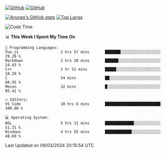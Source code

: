 [![GitHub](https://img.shields.io/github/followers/sharpxk?style=social)](https://github.com/sharpxk) [![GitHub](https://img.shields.io/github/stars/sharpxk?style=social)](https://github.com/sharpxk)

[![Anurag's GitHub stats](https://github-readme-stats-git-masterrstaa-rickstaa.vercel.app/api?username=sharpxk&hide=contribs,prs,issues&show_icons=true&theme=tokyonight)](https://github.com/anuraghazra/github-readme-stats)
[![Top Langs](https://github-readme-stats-git-masterrstaa-rickstaa.vercel.app/api/top-langs/?username=sharpxk&layout=compact&theme=tokyonight)](https://github.com/anuraghazra/github-readme-stats)

<!--START_SECTION:waka-->
![Code Time](http://img.shields.io/badge/Code%20Time-450%20hrs%2011%20mins-blue)

📊 **This Week I Spent My Time On** 

```text
💬 Programming Languages: 
Vue.js                   2 hrs 57 mins       ███████░░░░░░░░░░░░░░░░░░   29.26 % 
Markdown                 2 hrs 28 mins       ██████░░░░░░░░░░░░░░░░░░░   24.43 % 
C++                      1 hr 51 mins        █████░░░░░░░░░░░░░░░░░░░░   18.29 % 
C                        54 mins             ██░░░░░░░░░░░░░░░░░░░░░░░   08.95 % 
Meson                    32 mins             █░░░░░░░░░░░░░░░░░░░░░░░░   05.41 % 

🔥 Editors: 
VS Code                  10 hrs 6 mins       █████████████████████████   100.00 % 

💻 Operating System: 
WSL                      5 hrs 11 mins       █████████████░░░░░░░░░░░░   51.31 % 
Windows                  4 hrs 55 mins       ████████████░░░░░░░░░░░░░   48.69 % 
```


 Last Updated on 09/03/2024 20:15:54 UTC
<!--END_SECTION:waka-->
